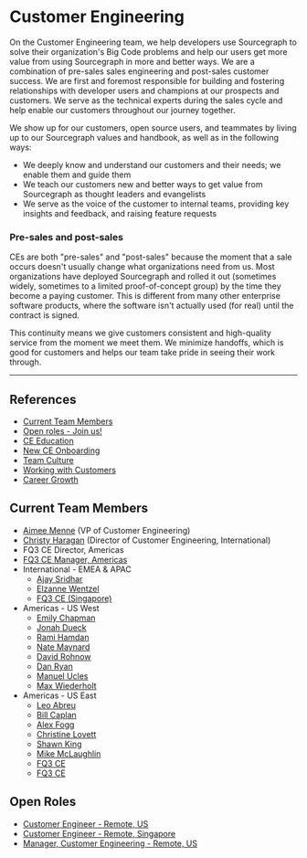 # Customer Engineering

On the Customer Engineering team, we help developers use Sourcegraph to solve their organization's Big Code problems and help our users get more value from using Sourcegraph in more and better ways. We are a combination of pre-sales sales engineering and post-sales customer success. We are first and foremost responsible for building and fostering relationships with developer users and champions at our prospects and customers. We serve as the technical experts during the sales cycle and help enable our customers throughout our journey together.

We show up for our customers, open source users, and teammates by living up to our Sourcegraph values and handbook, as well as in the following ways:

- We deeply know and understand our customers and their needs; we enable them and guide them
- We teach our customers new and better ways to get value from Sourcegraph as thought leaders and evangelists
- We serve as the voice of the customer to internal teams, providing key insights and feedback, and raising feature requests

### Pre-sales and post-sales

CEs are both "pre-sales" and "post-sales" because the moment that a sale occurs doesn't usually change what organizations need from us. Most organizations have deployed Sourcegraph and rolled it out (sometimes widely, sometimes to a limited proof-of-concept group) by the time they become a paying customer. This is different from many other enterprise software products, where the software isn't actually used (for real) until the contract is signed.

This continuity means we give customers consistent and high-quality service from the moment we meet them. We minimize handoffs, which is good for customers and helps our team take pride in seeing their work through.

---

## References

- [Current Team Members](#current-team-members)
- [Open roles - Join us!](#open-roles)
- [CE Education](education.md)
- [New CE Onboarding](onboarding.md)
- [Team Culture](team-culture.md)
- [Working with Customers](working-with-customers.md)
- [Career Growth](career-growth.md)

## Current Team Members

<!-- Alphabetically, by surname. -->

- [Aimee Menne](../company/team/index.md#aimee-menne-she-her) (VP of Customer Engineering)
- [Christy Haragan](../company/team/index.md#christy-haragan-she-her) (Director of Customer Engineering, International)
- FQ3 CE Director, Americas
- [FQ3 CE Manager, Americas](https://boards.greenhouse.io/sourcegraph91/jobs/4027471004)
- International - EMEA & APAC
  - [Ajay Sridhar](../company/team/index.md#ajay-sridhar-he-him)
  - [Elzanne Wentzel](../company/team/index.md#elzanne-wentzel-she-her)
  - [FQ3 CE (Singapore)](https://boards.greenhouse.io/sourcegraph91/jobs/4019078004)
- Americas - US West
  - [Emily Chapman](../company/team/index.md#emily-chapman-she-her)
  - [Jonah Dueck](../company/team/index.md#jonah-dueck-he-him)
  - [Rami Hamdan](../company/team/index.md#rami-hamdan-they-them)
  - [Nate Maynard](../company/team/index.md#nate-maynard-he-him)
  - [David Rohnow](../company/team/index.md#david-rohnow-he-him)
  - [Dan Ryan](../company/team/index.md#dan-ryan-he-him)
  - [Manuel Ucles](../company/team/index.md#manuel-ucles)
  - [Max Wiederholt](../company/team/index.md#max-wiederholt-he-him)
- Americas - US East
  - [Leo Abreu](../company/team/index.md#leo-abreu-he-him)
  - [Bill Caplan](../company/team/index.md#bill-caplan-he-him)
  - [Alex Fogg](../company/team/index.md#alex-fogg-he-him)
  - [Christine Lovett](../company/team/index.md#christine-lovett-she-her)
  - [Shawn King](../company/team/index.md#shawn-king-he-him)
  - [Mike McLaughlin](../company/team/index.md#mike-mclaughlin-he-him)
  - [FQ3 CE](https://boards.greenhouse.io/sourcegraph91/jobs/4003921004)
  - [FQ3 CE](https://boards.greenhouse.io/sourcegraph91/jobs/4003921004)

## Open Roles

- [Customer Engineer - Remote, US](https://boards.greenhouse.io/sourcegraph91/jobs/4003921004)
- [Customer Engineer - Remote, Singapore](https://boards.greenhouse.io/sourcegraph91/jobs/4019078004)
- [Manager, Customer Engineering - Remote, US](https://boards.greenhouse.io/sourcegraph91/jobs/4027471004)
